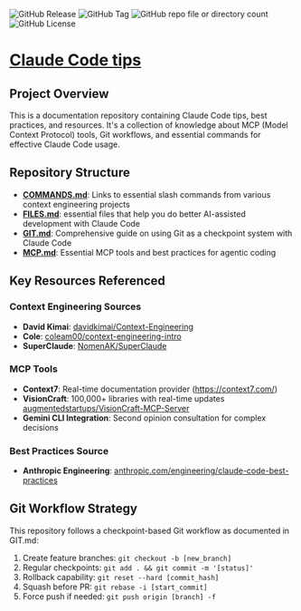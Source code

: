 ![GitHub Release](https://img.shields.io/github/v/release/pforret/claude_code_tips)
![GitHub Tag](https://img.shields.io/github/v/tag/pforret/claude_code_tips)
![GitHub repo file or directory count](https://img.shields.io/github/directory-file-count/pforret/claude_code_tips)
![GitHub License](https://img.shields.io/github/license/pforret/claude_code_tips)


# [Claude Code tips](https://github.com/pforret/claude_code_tips)

## Project Overview

This is a documentation repository containing Claude Code tips, best practices, and resources. It's a collection of knowledge about MCP (Model Context Protocol) tools, Git workflows, and essential commands for effective Claude Code usage.

## Repository Structure

- **[COMMANDS.md](COMMANDS.md)**: Links to essential slash commands from various context engineering projects
- **[FILES.md](FILES.md)**: essential files that help you do better AI-assisted development with Claude Code
- **[GIT.md](GIT.md)**: Comprehensive guide on using Git as a checkpoint system with Claude Code
- **[MCP.md](MCP.md)**: Essential MCP tools and best practices for agentic coding

## Key Resources Referenced

### Context Engineering Sources
- **David Kimai**: [davidkimai/Context-Engineering](https://github.com/davidkimai/Context-Engineering/tree/main/.claude/commands)
- **Cole**: [coleam00/context-engineering-intro](https://github.com/davidkimai/Context-Engineering/tree/main/.claude/commands)
- **SuperClaude**: [NomenAK/SuperClaude](https://github.com/davidkimai/Context-Engineering/tree/main/.claude/commands)

### MCP Tools
- **Context7**: Real-time documentation provider (https://context7.com/)
- **VisionCraft**: 100,000+ libraries with real-time updates [augmentedstartups/VisionCraft-MCP-Server](https://github.com/davidkimai/Context-Engineering/tree/main/.claude/commands)
- **Gemini CLI Integration**: Second opinion consultation for complex decisions

### Best Practices Source
- **Anthropic Engineering**: [anthropic.com/engineering/claude-code-best-practices](https://github.com/davidkimai/Context-Engineering/tree/main/.claude/commands)

## Git Workflow Strategy

This repository follows a checkpoint-based Git workflow as documented in GIT.md:

1. Create feature branches: `git checkout -b [new_branch]`
2. Regular checkpoints: `git add . && git commit -m '[status]'`
3. Rollback capability: `git reset --hard [commit_hash]`
4. Squash before PR: `git rebase -i [start_commit]`
5. Force push if needed: `git push origin [branch] -f`

